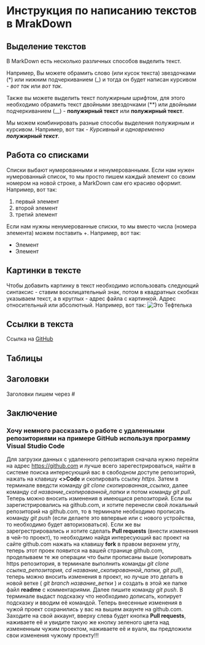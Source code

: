 # Инструкция по написанию текстов в MrakDown

## Выделение текстов

В MarkDown есть несколько различных способов выделить текст. 

Например, Вы можете обрамить слово (или кусок текста) звездочками (*) или нижним подчеркиванием (_) и тогда он будет написан курсивом - *вот так* или _вот так_.

Также вы можете выделить текст полужирным шрифтом, для этого необходимо обрамить текст двойными звездочками (**) или двойными подчеркиванием (__) - **полужирный текст** или __полужирный текст__.

Мы можем комбинировать разные способы выделения полужирным и курсивом. Например, вот так - _Курсивный и одновременно **полужирный текст**_.

## Работа со списками

Списки выбают нумерованными и ненумерованными. Если нам нужен нумерованный список, то мы просто пишем каждый элемент со своим номером на новой строке, а MarkDown сам его красиво оформит. Например, вот так:
1. первый элемент
2. второй элемент
3. третий элемент

Если нам нужны ненумерованные списки, то мы вместо числа (номера элемента) можем поставить +. Например, вот так:
+ Элемент
+ Элемент

## Картинки в тексте

Чтобы добавить картинку в текст необходимо использовать следующий синтаксис - ставим восклицательный знак, потом в квадратных скобках указываем текст, а в круглых - адрес файла с картинкой. Адрес относительный или абсолютный. Например, вот так:
![Это Тефтелька](Teftelka.jpg)

## Ссылки в текста

Ссылка на [GitHub](https://github.com/)

## Таблицы

## Заголовки
Заголовки пишем через #

## Заключение
### Хочу немного рассказать о работе с удаленными репозиториями на примере GitHub используя программу Visual Studio Code
Для загрузки данных c удаленного репозитария сначала нужно  перейти на адрес https://github.com и лучше всего зарегестрироваться, найти в системе поиска интересующий вас в свободном доступе репозиторий, нажать на клавишу **<>Code** и скопировать ссылку *https*. Затем в терминале введсти команду *git clone скопированная_ссылка*, далее команду *cd название_скопированной_папки*
и потом команду *git pull*.
Теперь можно вносить изменения в имеющися репозиторий. Если вы зарегистрировались на github.com, и хотите перенесли свой локальный репозиторий на github.com, то в терминале необходимо прописать команду *git push* (если делаете это ввпервые или с нового устройства, то необходимо будет авторизоваться).
Если же вы зарегрестрировались и хотите сделать **Pull requests** (внести изменения в чей-то проект), то необходимо найдя интересующий вас проект на сайте github.com нажать на клавишу **fork** в правом верхнем углу, теперь этот проек появится на вашей странице github.com, проделываем те же операции что были прописаны выше (копировать https репозитория, в терминале выполнить команды *git clone ссылка_репозитория, cd название_скопированной_папки, git pull*), теперь можно вносить изменения в проект, но лучше это делать в новой ветке ( *git branch название_ветки* ) и создать в этой же папке файл **readme** с комментариями. Далее пишите команду *git push*. В терминале выдаст подсказку что необходимо дописать, копирует подсказку и вводим её командой. Теперь внесенные изменения в чужой проект сохранились у вас на вышем акаунте на github.com. Заходите на свой аккаунт, вверху слева будет кнопка **Pull requests**, наживаете её и увидите такую же кнопку зеленого цвета над измененным чужим проектом, наживаете её и вуаля, вы предложили свои изменения чужому проекту!!!